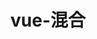 # vue-混合

<!-- 
  混入 mixin

  组件对象中
  mixins: [组件对象] 
    如果组件中没有数据，则使用混入的数据
    组件data和mixin优先级高于子组件
    生命周期函数，先执行子组件中的，再执行父组件中的

  全局混入
  app.mixin()


  options
  vue的所有组件在没有执行时都会挂载到$options中

  修改自定义属性的覆盖策略

  app.config.optionMergeStrategies.number = (mixinVal, appValue) => {
    return mixinVal || appValue;
  }

  mixin的维护不高
  
 -->


<!-- 
  
  自定义指令 directive
  目的： 实现一些功能的复用
  app.directive('name', {
    mounted(el, binding) {
      el.focus();
    }
    update(el, binding) { console.log(binding.value)}
    binding的值通过指令传递
  })

  指令接收的对象等价于 (el, bingding) => {}

  然后通过v-name指令挂载到元素中

  也可以局部使用 directives: { 'name': { 生命周期函数 } }

 -->

 <!-- 
  传送门
  <teleport to="body">
    将里面的元素挂载到其他元素中
  </teleport>
  使用场景：给整个页面添加一层蒙板
  -->